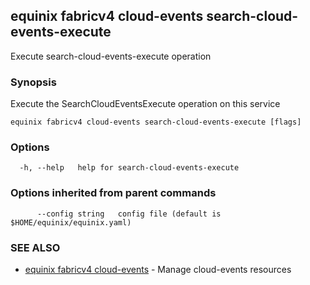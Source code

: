 ## equinix fabricv4 cloud-events search-cloud-events-execute

Execute search-cloud-events-execute operation

### Synopsis

Execute the SearchCloudEventsExecute operation on this service

```
equinix fabricv4 cloud-events search-cloud-events-execute [flags]
```

### Options

```
  -h, --help   help for search-cloud-events-execute
```

### Options inherited from parent commands

```
      --config string   config file (default is $HOME/equinix/equinix.yaml)
```

### SEE ALSO

* [equinix fabricv4 cloud-events](equinix_fabricv4_cloud-events.md)	 - Manage cloud-events resources

